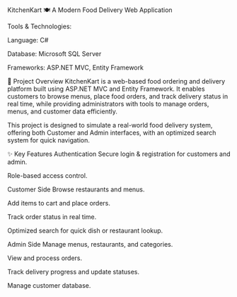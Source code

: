 KitchenKart 🍽️
A Modern Food Delivery Web Application

Tools & Technologies:

Language: C#

Database: Microsoft SQL Server

Frameworks: ASP.NET MVC, Entity Framework

📌 Project Overview
KitchenKart is a web-based food ordering and delivery platform built using ASP.NET MVC and Entity Framework.
It enables customers to browse menus, place food orders, and track delivery status in real time, while providing administrators with tools to manage orders, menus, and customer data efficiently.

This project is designed to simulate a real-world food delivery system, offering both Customer and Admin interfaces, with an optimized search system for quick navigation.

✨ Key Features
Authentication
Secure login & registration for customers and admin.

Role-based access control.

Customer Side
Browse restaurants and menus.

Add items to cart and place orders.

Track order status in real time.

Optimized search for quick dish or restaurant lookup.

Admin Side
Manage menus, restaurants, and categories.

View and process orders.

Track delivery progress and update statuses.

Manage customer database.
